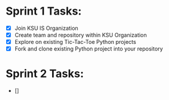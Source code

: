 # Sprint 1 Tasks:
- [X] Join KSU IS Organization
- [X] Create team and repository within KSU Organization
- [X] Explore on existing Tic-Tac-Toe Python projects
- [X] Fork and clone existing Python project into your repository

# Sprint 2 Tasks:
- [] 
